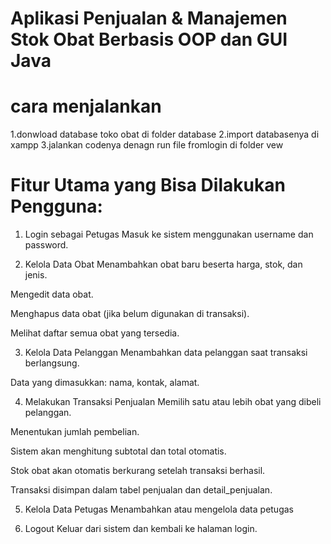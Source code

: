 ﻿# Aplikasi Penjualan & Manajemen Stok Obat Berbasis OOP dan GUI Java
# cara menjalankan
1.donwload database toko obat di folder database
2.import databasenya di xampp
3.jalankan codenya denagn run file fromlogin di folder vew
# Fitur Utama yang Bisa Dilakukan Pengguna:
1. Login sebagai Petugas
Masuk ke sistem menggunakan username dan password.

2. Kelola Data Obat
Menambahkan obat baru beserta harga, stok, dan jenis.

Mengedit data obat.

Menghapus data obat (jika belum digunakan di transaksi).

Melihat daftar semua obat yang tersedia.

3. Kelola Data Pelanggan
Menambahkan data pelanggan saat transaksi berlangsung.

Data yang dimasukkan: nama, kontak, alamat.

4. Melakukan Transaksi Penjualan
Memilih satu atau lebih obat yang dibeli pelanggan.

Menentukan jumlah pembelian.

Sistem akan menghitung subtotal dan total otomatis.

Stok obat akan otomatis berkurang setelah transaksi berhasil.

Transaksi disimpan dalam tabel penjualan dan detail_penjualan.

5. Kelola Data Petugas
Menambahkan atau mengelola data petugas 

6. Logout
Keluar dari sistem dan kembali ke halaman login.
